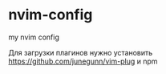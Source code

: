 # nvim-config
my nvim config

Для загрузки плагинов нужно установить https://github.com/junegunn/vim-plug и npm
